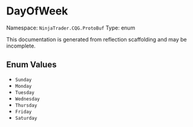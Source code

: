 # DayOfWeek

Namespace: `NinjaTrader.CQG.ProtoBuf`
Type: enum

This documentation is generated from reflection scaffolding and may be incomplete.

## Enum Values
- `Sunday`
- `Monday`
- `Tuesday`
- `Wednesday`
- `Thursday`
- `Friday`
- `Saturday`
